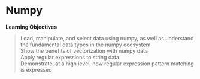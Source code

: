 # Numpy
**Learning Objectives**

>Load, manipulate, and select data using numpy, as well as understand the fundamental data types in the numpy ecosystem<br>
>Show the benefits of vectorization with numpy data<br>
>Apply regular expressions to string data<br>
>Demonstrate, at a high level, how regular expression pattern matching is expressed<br>
